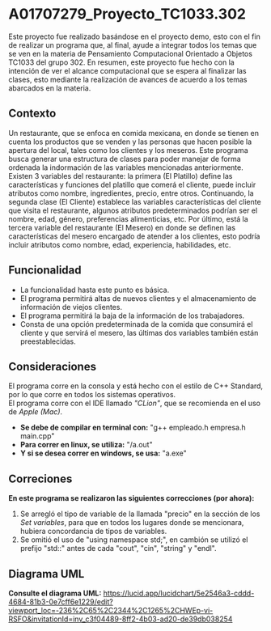 # A01707279_Proyecto_TC1033.302
Este proyecto fue realizado basándose en el proyecto demo, esto con el fin de realizar un programa que, al final, ayude a integrar todos los temas que se ven en la materia de Pensamiento Computacional Orientado a Objetos TC1033 del grupo 302. En resumen, este proyecto fue hecho con la intención de ver el alcance computacional que se espera al finalizar las clases, esto mediante la realización de avances de acuerdo a los temas abarcados en la materia. 

## Contexto
Un restaurante, que se enfoca en comida mexicana, en donde se tienen en cuenta los productos que se venden y las personas que hacen posible la apertura del local, tales como los clientes y los meseros. Este programa busca generar una estructura de clases para poder manejar de forma ordenada la indormación de las variables mencionadas anteriormente. Existen 3 variables del restaurante: la primera (El Platillo) define las características y funciones del platillo que comerá el cliente, puede incluir atributos como nombre, ingredientes, precio, entre otros. Continuando, la segunda clase (El Cliente) establece las variables características del cliente que visita el restaurante, algunos atributos predeterminados podrían ser el nombre, edad, género, preferencias alimenticias, etc. Por último, está la tercera variable del restaurante (El Mesero) en donde se definen las características del mesero encargado de atender a los clientes, esto podría incluir atributos como nombre, edad, experiencia, habilidades, etc. 

## Funcionalidad
- La funcionalidad hasta este punto es básica.
- El programa permitirá altas de nuevos clientes y el almacenamiento de información de viejos clientes. 
- El programa permitirá la baja de la información de los trabajadores. 
- Consta de una opción predeterminada de la comida que consumirá el cliente y que servirá el mesero, las últimas dos variables también están preestablecidas. 

## Consideraciones
El programa corre en la consola y está hecho con el estilo de C++ Standard, por lo que corre en todos los sistemas operativos.  
El programa corre con el IDE llamado *"CLion"*, que se recomienda en el uso de *Apple (Mac)*. 
- **Se debe de compilar en terminal con:** "g++ empleado.h empresa.h main.cpp"
- **Para correr en linux, se utiliza:** "/a.out"
- **Y si se desea correr en windows, se usa:** "a.exe"

## Correciones
**En este programa se realizaron las siguientes correcciones (por ahora):**
1. Se arregló el tipo de variable de la llamada "precio" en la sección de los *Set variables*, para que en todos los lugares donde se mencionara, hubiera concordancia de tipos de variables.
2. Se omitió el uso de "using namespace std;", en cambión se utilizó el prefijo "std::" antes de cada "cout", "cin", "string" y "endl".

## Diagrama UML
**Consulte el diagrama UML:** https://lucid.app/lucidchart/5e2546a3-cddd-4684-81b3-0e7cff6e1229/edit?viewport_loc=-236%2C65%2C2344%2C1265%2CHWEp-vi-RSFO&invitationId=inv_c3f04489-8ff2-4b03-ad20-de39db038254
